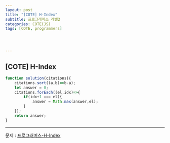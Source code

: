 ```yaml
---
layout: post
title: "[COTE] H-Index"
subtitle: 프로그래머스 레벨2
categories: COTE(JS)
tags: [COTE, programmers]




---
```



## [COTE] H-Index

```javascript
function solution(citations){
    citations.sort((a,b)=>b-a);
    let answer = 0;
    citations.forEach((el,idx)=>{
        if(idx+1 === el){
            answer = Math.max(answer,el);
        }
    });
    return answer;
}
```

---

문제 : [프로그래머스-H-Index](https://programmers.co.kr/learn/courses/30/lessons/42747)